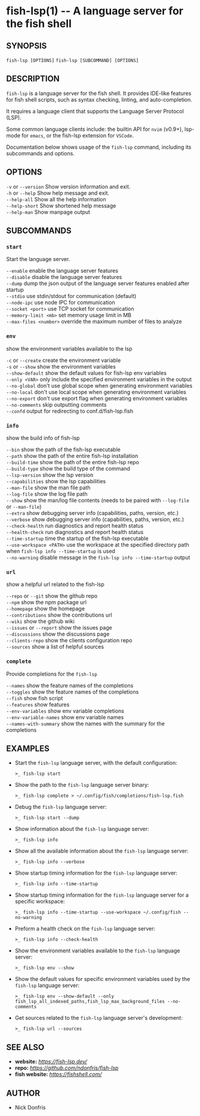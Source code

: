 # fish-lsp(1) -- A language server for the fish shell

## SYNOPSIS

`fish-lsp [OPTIONS]`
`fish-lsp [SUBCOMMAND] [OPTIONS]`

## DESCRIPTION

`fish-lsp` is a language server for the fish shell. It provides IDE-like features for fish shell scripts, such as syntax checking, linting, and auto-completion.

It requires a language client that supports the Language Server Protocol (LSP).

Some common language clients include: the builtin API for `nvim` (v0.9+), lsp-mode for `emacs`, or the fish-lsp extension for `VSCode`.

Documentation below shows usage of the `fish-lsp` command, including its subcommands and options.

## OPTIONS

`-v` or `--version`           Show version information and exit.  
`-h` or `--help`              Show help message and exit.  
`--help-all`                Show all the help information  
`--help-short`              Show shortened help message  
`--help-man`                Show manpage output  

## SUBCOMMANDS

### `start`

Start the language server.

  `--enable`                  enable the language server features  
  `--disable`                 disable the language server features  
  `--dump`                    dump the json output of the language server features enabled after startup  
  `--stdio`                   use stdin/stdout for communication (default)  
  `--node-ipc`                use node IPC for communication  
  `--socket <port>`           use TCP socket for communication  
  `--memory-limit <mb>`       set memory usage limit in MB  
  `--max-files <number>`      override the maximum number of files to analyze  

### `env`

show the environment variables available to the lsp

  `-c` or `--create`            create the environment variable  
  `-s` or `--show`              show the environment variables  
  `--show-default`            show the default values for fish-lsp env variables  
  `--only <VAR>`              only include the specified environment variables in the output  
  `--no-global`               don't use global scope when generating environment variables  
  `--no-local`                don't use local scope when generating environment variables  
  `--no-export`               don't use export flag when generating environment variables  
  `--no-comments`             skip outputting comments  
  `--confd`                   output for redirecting to conf.d/fish-lsp.fish  

### `info`

show the build info of fish-lsp

  `--bin`                     show the path of the fish-lsp executable  
  `--path`                    show the path of the entire fish-lsp installation  
  `--build-time`              show the path of the entire fish-lsp repo  
  `--build-type`              show the build type of the command  
  `--lsp-version`             show the lsp version  
  `--capabilities`            show the lsp capabilities  
  `--man-file`                show the man file path  
  `--log-file`                show the log file path  
  `--show`                    show the man/log file contents (needs to be paired with `--log-file` or `--man-file`)  
  `--extra`                   show debugging server info (capabilities, paths, version, etc.)  
  `--verbose`                 show debugging server info (capabilities, paths, version, etc.)  
  `--check-health`            run diagnostics and report health status  
  `--health-check`            run diagnostics and report health status  
  `--time-startup`            time the startup of the fish-lsp executable  
  `--use-workspace <PATH>`    use the workspace at the specified directory path when `fish-lsp info --time-startup` is used  
  `--no-warning`              disable message in the `fish-lsp info --time-startup` output  

### `url`

show a helpful url related to the fish-lsp

  `--repo` or `--git`           show the github repo  
  `--npm`                     show the npm package url  
  `--homepage`                show the homepage  
  `--contributions`           show the contributions url  
  `--wiki`                    show the github wiki  
  `--issues` or `--report`      show the issues page  
  `--discussions`             show the discussions page  
  `--clients-repo`            show the clients configuration repo  
  `--sources`                 show a list of helpful sources  

### `complete`

Provide completions for the `fish-lsp`

  `--names`                   show the feature names of the completions  
  `--toggles`                 show the feature names of the completions  
  `--fish`                    show fish script  
  `--features`                show features  
  `--env-variables`           show env variable completions  
  `--env-variable-names`      show env variable names  
  `--names-with-summary`      show the names with the summary for the completions  

## EXAMPLES

- Start the `fish-lsp` language server, with the default configuration:

  ```fish
  >_ fish-lsp start
  ```

- Show the path to the `fish-lsp` language server binary:

  ```fish
  >_ fish-lsp complete > ~/.config/fish/completions/fish-lsp.fish
  ```

- Debug the `fish-lsp` language server:

  ```fish
  >_ fish-lsp start --dump
  ```

- Show information about the `fish-lsp` language server:

  ```fish
  >_ fish-lsp info 
  ```

- Show all the available information about the `fish-lsp` language server:

  ```fish
  >_ fish-lsp info --verbose
  ```

- Show startup timing information for the `fish-lsp` language server:

  ```fish
  >_ fish-lsp info --time-startup
  ```

- Show startup timing information for the `fish-lsp` language server for a specific workspace:

  ```fish
  >_ fish-lsp info --time-startup --use-workspace ~/.config/fish --no-warning
  ```

- Preform a health check on the `fish-lsp` language server:

  ```fish
  >_ fish-lsp info --check-health
  ```

- Show the environment variables available to the `fish-lsp` language server:

  ```fish
  >_ fish-lsp env --show
  ```

- Show the default values for specific environment variables used by the `fish-lsp` language server:

  ```fish
  >_ fish-lsp env --show-default --only fish_lsp_all_indexed_paths,fish_lsp_max_background_files --no-comments
  ```

- Get sources related to the `fish-lsp` language server's development:

  ```fish
  >_ fish-lsp url --sources
  ```

## SEE ALSO

- __website:__ _https://fish-lsp.dev/_
- __repo:__ _https://github.com/ndonfris/fish-lsp_
- __fish website:__ _https://fishshell.com/_

## AUTHOR

- Nick Donfris
